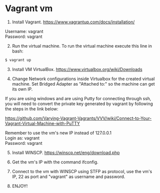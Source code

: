 # Vagrant vm

1. Install Vagrant. https://www.vagrantup.com/docs/installation/

  Username: vagrant<br>
  Password: vagrant

2. Run the virtual machine. To run the virtual machine execute this line in bash:
```bash
$ vagrant up
```

3. Install VM VirtualBox. https://www.virtualbox.org/wiki/Downloads

4. Change Network configurations inside Virtualbox for the created virtual machine. Set Bridged Adapter as "Attached to:" so the machine can get its own IP.

  If you are using windows and are using Putty for connecting through ssh, you will need to convert the private key generated by vagrant by following the steps in the link below:

  https://github.com/Varying-Vagrant-Vagrants/VVV/wiki/Connect-to-Your-Vagrant-Virtual-Machine-with-PuTTY

  Remember to use the vm's new IP instead of 127.0.0.1<br>
  Login as: vagrant<br>
  Password: vagrant

5. Install WINSCP. https://winscp.net/eng/download.php

6. Get the vm's IP with the command ifconfig.

7. Connect to the vm with WINSCP using STFP as protocol, use the vm's IP, 22 as port and "vagrant" as username and password.

8. ENJOY!
